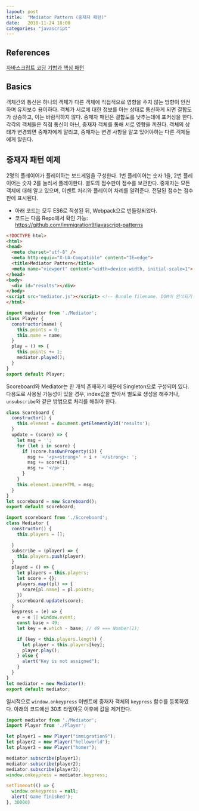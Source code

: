 ```yaml
---
layout: post
title:  "Mediator Pattern (중재자 패턴)"
date:   2018-11-24 18:00
categories: "javascript"
---
```

## References
[자바스크립트 코딩 기법과 핵심 패턴][reference-01]

## Basics
객체간의 통신은 하나의 객체가 다른 객체에 직접적으로 영향을 주지 않는 방향이 안전하며 유지보수 용이하다. 객체가 서로에 대한 정보를 아는 상태로 통신하게 되면 결합도가 상승하고, 이는 바람직하지 않다. 
중재자 패턴은 결합도를 낮추는데에 포커싱을 한다. 각각의 객체들은 직접 통신이 아닌, 중재자 객체를 통해 서로 영향을 끼친다. 객체의 상태가 변경되면 중재자에게 알리고, 중재자는 변경 사항을 알고 있어야하는 다른 객체들에게 알린다.

## 중재자 패턴 예제
2명의 플레이어가 플레이하는 보드게임을 구성한다. 1번 플레이어는 숫자 1을, 2번 플레이어는 숫자 2를 눌러서 플레이한다. 별도의 점수판이 점수를 보관한다.
중재자는 모든 객체에 대해 알고 있으며, 이벤트 처리와 플레이어 차례를 알려준다. 전달된 점수는 점수판에 표시된다.

* 아래 코드는 모두 ES6로 작성된 뒤, Webpack으로 번들링되었다. 
* 코드는 다음 Repo에서 확인 가능: https://github.com/immigration9/javascript-patterns
```html
<!DOCTYPE html>
<html>
<head>
  <meta charset="utf-8" />
  <meta http-equiv="X-UA-Compatible" content="IE=edge">
  <title>Mediator Pattern</title>
  <meta name="viewport" content="width=device-width, initial-scale=1">
</head>
<body>
  <div id="results"></div>
</body>
<script src="mediator.js"></script> <!-- Bundle filename. DOM이 인식되기 위해선 Script를 가장 아래에 둬야한다.-->
</html>
```

```javascript
import mediator from './Mediator';
class Player {
  constructor(name) {
    this.points = 0;
    this.name = name;
  }
  play = () => {
    this.points += 1;
    mediator.played();
  }
}
export default Player;
```

Scoreboard와 Mediator는 한 개씩 존재하기 때문에 Singleton으로 구성되어 있다. 다용도로 사용될 가능성이 있을 경우, index값을 받아서 별도로 생성을 해주거나, `unsubscribe`와 같은 방법으로 처리를 해줘야 한다.
```javascript
class Scoreboard {
  constructor() {
    this.element = document.getElementById('results');
  }
  update = (score) => {
    let msg = '';
    for (let i in score) {
      if (score.hasOwnProperty(i)) {
        msg += '<p><strong>' + i + '</strong>: ';
        msg += score[i];
        msg += '</p>';
      }
    }
    this.element.innerHTML = msg;
  }
}
let scoreboard = new Scoreboard();
export default scoreboard;
```

```javascript
import scoreboard from './Scoreboard';
class Mediator {
  constructor() {
    this.players = [];

  }
  subscribe = (player) => {
    this.players.push(player);
  }
  played = () => {
    let players = this.players;
    let score = {};
    players.map((pl) => {
      score[pl.name] = pl.points;
    })
    scoreboard.update(score);
  }
  keypress = (e) => {
    e = e || window.event;
    const base = 49;
    let key = e.which - base; // 49 === Number(1);

    if (key < this.players.length) {
      let player = this.players[key];
      player.play();
    } else {
      alert("Key is not assigned");
    }
  }
}
let mediator = new Mediator();
export default mediator;
```

일시적으로 `window.onkeypress` 이벤트에 중재자 객체의 `keypress` 함수를 등록하였다. 아래의 코드에선 30초 타임아웃 이후에 값을 제거한다.
```javascript
import mediator from './Mediator';
import Player from './Player';

let player1 = new Player("immigration9");
let player2 = new Player("helloworld");
let player3 = new Player("homer");

mediator.subscribe(player1);
mediator.subscribe(player2);
mediator.subscribe(player3);
window.onkeypress = mediator.keypress;

setTimeout(() => {
  window.onkeypress = null;
  alert('Game finished');
}, 30000)
```

[reference-01]:https://book.naver.com/bookdb/book_detail.nhn?bid=6763510